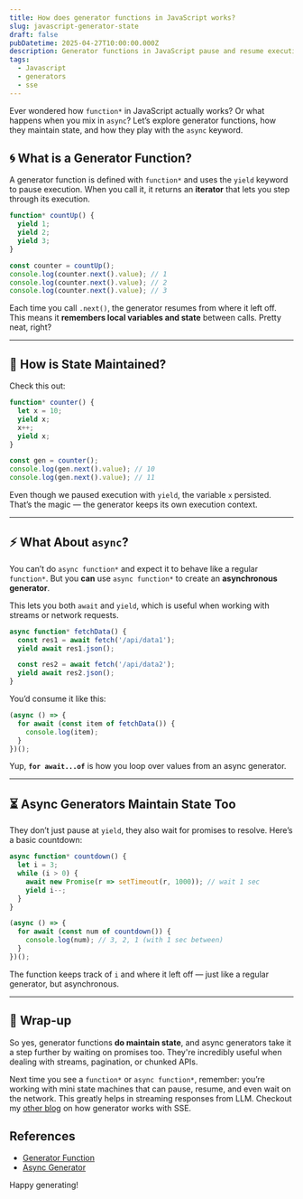 ```yaml
---
title: How does generator functions in JavaScript works?
slug: javascript-generator-state
draft: false
pubDatetime: 2025-04-27T10:00:00.000Z
description: Generator functions in JavaScript pause and resume execution while maintaining internal state. This post explores how they work and what happens when you add the async keyword in simple terms.
tags:
  - Javascript
  - generators
  - sse
---
```


Ever wondered how `function*` in JavaScript actually works? Or what happens when you mix in `async`? Let’s explore generator functions, how they maintain state, and how they play with the `async` keyword.

## 🌀 What is a Generator Function?

A generator function is defined with `function*` and uses the `yield` keyword to pause execution. When you call it, it returns an **iterator** that lets you step through its execution.

```js
function* countUp() {
  yield 1;
  yield 2;
  yield 3;
}

const counter = countUp();
console.log(counter.next().value); // 1
console.log(counter.next().value); // 2
console.log(counter.next().value); // 3
```

Each time you call `.next()`, the generator resumes from where it left off. This means it **remembers local variables and state** between calls. Pretty neat, right?

---

## 🧠 How is State Maintained?

Check this out:

```js
function* counter() {
  let x = 10;
  yield x;
  x++;
  yield x;
}

const gen = counter();
console.log(gen.next().value); // 10
console.log(gen.next().value); // 11
```

Even though we paused execution with `yield`, the variable `x` persisted. That’s the magic — the generator keeps its own execution context.

---

## ⚡ What About `async`?

You can’t do `async function*` and expect it to behave like a regular `function*`. But you **can** use `async function*` to create an **asynchronous generator**.

This lets you both `await` and `yield`, which is useful when working with streams or network requests.

```js
async function* fetchData() {
  const res1 = await fetch('/api/data1');
  yield await res1.json();

  const res2 = await fetch('/api/data2');
  yield await res2.json();
}
```

You’d consume it like this:

```js
(async () => {
  for await (const item of fetchData()) {
    console.log(item);
  }
})();
```

Yup, **`for await...of`** is how you loop over values from an async generator.

---

## ⏳ Async Generators Maintain State Too

They don’t just pause at `yield`, they also wait for promises to resolve. Here’s a basic countdown:

```js
async function* countdown() {
  let i = 3;
  while (i > 0) {
    await new Promise(r => setTimeout(r, 1000)); // wait 1 sec
    yield i--;
  }
}

(async () => {
  for await (const num of countdown()) {
    console.log(num); // 3, 2, 1 (with 1 sec between)
  }
})();
```

The function keeps track of `i` and where it left off — just like a regular generator, but asynchronous.

---

## 🚀 Wrap-up

So yes, generator functions **do maintain state**, and async generators take it a step further by waiting on promises too. They're incredibly useful when dealing with streams, pagination, or chunked APIs.

Next time you see a `function*` or `async function*`, remember: you’re working with mini state machines that can pause, resume, and even wait on the network. This greatly helps in streaming responses from LLM. Checkout my [other blog](https://bharathvaj.com/posts/async-generator-sse/) on how generator works with SSE.

## References

- [Generator Function](https://developer.mozilla.org/en-US/docs/Web/JavaScript/Reference/Statements/function*)
- [Async Generator](https://developer.mozilla.org/en-US/docs/Web/JavaScript/Reference/Statements/async_function*)

Happy generating!


